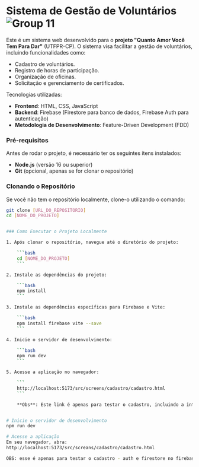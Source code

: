 # Sistema de Gestão de Voluntários ![Group 11](https://github.com/user-attachments/assets/1b971359-b6c3-455b-b552-729b894a5d71)


Este é um sistema web desenvolvido para o **projeto "Quanto Amor Você Tem Para Dar"** (UTFPR-CP). O sistema visa facilitar a gestão de voluntários, incluindo funcionalidades como:
- Cadastro de voluntários.
- Registro de horas de participação.
- Organização de oficinas.
- Solicitação e gerenciamento de certificados.

Tecnologias utilizadas:
- **Frontend**: HTML, CSS, JavaScript
- **Backend**: Firebase (Firestore para banco de dados, Firebase Auth para autenticação)
- **Metodologia de Desenvolvimento**: Feature-Driven Development (FDD)


### Pré-requisitos

Antes de rodar o projeto, é necessário ter os seguintes itens instalados:

- **Node.js** (versão 16 ou superior)
- **Git** (opcional, apenas se for clonar o repositório)


### Clonando o Repositório

Se você não tem o repositório localmente, clone-o utilizando o comando:

```bash
git clone [URL_DO_REPOSITORIO]
cd [NOME_DO_PROJETO]


### Como Executar o Projeto Localmente

1. Após clonar o repositório, navegue até o diretório do projeto:

    ```bash
    cd [NOME_DO_PROJETO]
    ```

2. Instale as dependências do projeto:

    ```bash
    npm install
    ```

3. Instale as dependências específicas para Firebase e Vite:

    ```bash
    npm install firebase vite --save
    ```

4. Inicie o servidor de desenvolvimento:

    ```bash
    npm run dev
    ```

5. Acesse a aplicação no navegador:

    ```
    http://localhost:5173/src/screens/cadastro/cadastro.html
    ```

    **Obs**: Este link é apenas para testar o cadastro, incluindo a integração com o Firebase Auth e Firestore.


# Inicie o servidor de desenvolvimento
npm run dev

# Acesse a aplicação
Em seu navegador, abra:
http://localhost:5173/src/screans/cadastro/cadastro.html

OBS: esse é apenas para testar o cadastro - auth e firestore no firebase 
